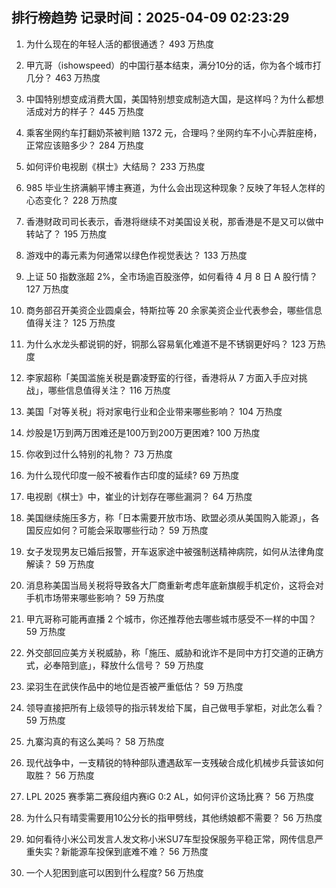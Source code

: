 
## 排行榜趋势 记录时间：2025-04-09 02:23:29
  
  1. 为什么现在的年轻人活的都很通透？ 493 万热度
    
  2. 甲亢哥（ishowspeed）的中国行基本结束，满分10分的话，你为各个城市打几分？ 463 万热度
    
  3. 中国特别想变成消费大国，美国特别想变成制造大国，是这样吗？为什么都想活成对方的样子？ 445 万热度
    
  4. 乘客坐网约车打翻奶茶被判赔 1372 元，合理吗？坐网约车不小心弄脏座椅，正常应该赔多少？ 284 万热度
    
  5. 如何评价电视剧《棋士》大结局？ 233 万热度
    
  6. 985 毕业生挤满躺平博主赛道，为什么会出现这种现象？反映了年轻人怎样的心态变化？ 228 万热度
    
  7. 香港财政司司长表示，香港将继续不对美国设关税，那香港是不是又可以做中转站了？ 195 万热度
    
  8. 游戏中的毒元素为何通常以绿色作视觉表达？ 133 万热度
    
  9. 上证 50 指数涨超 2%，全市场逾百股涨停，如何看待 4 月 8 日 A 股行情？ 127 万热度
    
  10. 商务部召开美资企业圆桌会，特斯拉等 20 余家美资企业代表参会，哪些信息值得关注？ 125 万热度
    
  11. 为什么水龙头都说铜的好，铜那么容易氧化难道不是不锈钢更好吗？ 123 万热度
    
  12. 李家超称「美国滥施关税是霸凌野蛮的行径，香港将从 7 方面入手应对挑战」，哪些信息值得关注？ 116 万热度
    
  13. 美国「对等关税」将对家电行业和企业带来哪些影响？ 104 万热度
    
  14. 炒股是1万到两万困难还是100万到200万更困难? 100 万热度
    
  15. 你收到过什么特别的礼物？ 73 万热度
    
  16. 为什么现代印度一般不被看作古印度的延续? 69 万热度
    
  17. 电视剧《棋士》中，崔业的计划存在哪些漏洞？ 64 万热度
    
  18. 美国继续施压多方，称「日本需要开放市场、欧盟必须从美国购入能源」，各国反应如何？可能会采取哪些行动？ 59 万热度
    
  19. 女子发现男友已婚后报警，开车返家途中被强制送精神病院，如何从法律角度解读？ 59 万热度
    
  20. 消息称美国当局关税将导致各大厂商重新考虑年底新旗舰手机定价，这将会对手机市场带来哪些影响？ 59 万热度
    
  21. 甲亢哥称可能再直播 2 个城市，你还推荐他去哪些城市感受不一样的中国？ 59 万热度
    
  22. 外交部回应美方关税威胁，称「施压、威胁和讹诈不是同中方打交道的正确方式，必奉陪到底」，释放什么信号？ 59 万热度
    
  23. 梁羽生在武侠作品中的地位是否被严重低估？ 59 万热度
    
  24. 领导直接把所有上级领导的指示转发给下属，自己做甩手掌柜，对此怎么看？ 59 万热度
    
  25. 九寨沟真的有这么美吗？ 58 万热度
    
  26. 现代战争中，一支精锐的特种部队遭遇敌军一支残破合成化机械步兵营该如何取胜？ 56 万热度
    
  27. LPL 2025 赛季第二赛段组内赛iG 0:2 AL，如何评价这场比赛？ 56 万热度
    
  28. 为什么只有晴雯需要用10公分长的指甲劈线，其他绣娘都不需要？ 56 万热度
    
  29. 如何看待小米公司发言人发文称小米SU7车型投保服务平稳正常，网传信息严重失实？新能源车投保到底难不难？ 56 万热度
    
  30. 一个人犯困到底可以困到什么程度? 56 万热度
    